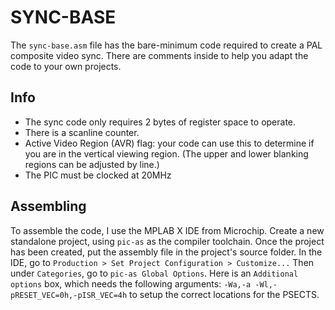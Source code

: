 # SYNC-BASE

The `sync-base.asm` file has the bare-minimum code required to create a PAL composite video sync. There are comments inside to help you adapt the code to your own projects.

## Info
- The sync code only requires 2 bytes of register space to operate.
- There is a scanline counter.
- Active Video Region (AVR) flag: your code can use this to determine if you are in the vertical viewing region. (The upper and lower blanking regions can be adjusted by line.)
- The PIC must be clocked at 20MHz

## Assembling
To assemble the code, I use the MPLAB X IDE from Microchip. Create a new standalone project, using `pic-as` as the compiler toolchain. Once the project has been created, put the assembly file in the project's source folder. In the IDE, go to `Production > Set Project Configuration > Customize...` Then under `Categories`, go to `pic-as Global Options`. Here is an `Additional options` box, which needs the following arguments: `-Wa,-a -Wl,-pRESET_VEC=0h,-pISR_VEC=4h` to setup the correct locations for the PSECTS.
